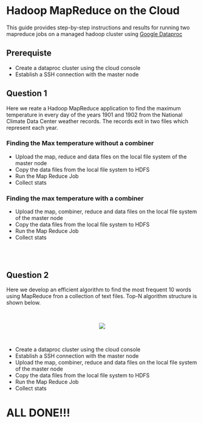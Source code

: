 
# Hadoop MapReduce on the Cloud

This guide provides step-by-step instructions and results for running two mapreduce jobs on a managed hadoop cluster using [Google Dataproc](https://cloud.google.com/dataproc?hl=en)  

## Prerequiste
- Create a dataproc cluster using the cloud console 
- Establish a SSH connection with the master node

## Question 1
Here we reate a Hadoop MapReduce application to find the maximum 
temperature in every day of the years 1901 and 1902 from the National Climate 
Data Center weather records. The records exit in two files which represent each year. 

### Finding the Max temperature without a combiner 
- Upload the map, reduce and data files on the local file system of the master node
- Copy the data files from the local file system to HDFS
- Run the Map Reduce Job
- Collect stats

### Finding the max temperature with a combiner 
- Upload the map, combiner, reduce and data files on the local file system of the master node
- Copy the data files from the local file system to HDFS
- Run the Map Reduce Job
- Collect stats

<br>
<br>

## Question 2
Here we develop an efficient algorithm to find the most frequent 10
words using MapReduce fron a collection of text files. Top-N algorithm structure is shown below.

<br>

<p align="center">
<img src="https://github.com/Cloud-Infrastructure-Fall-2023/homework-6-hadoop-mapreduce-on-the-cloud-okemawo/assets/65502643/9570b3eb-b1d6-46f6-b96c-5f23b693b09c">
</p>

<br>

- Create a dataproc cluster using the cloud console 
- Establish a SSH connection with the master node
- Upload the map, combiner, reduce and data files on the local file system of the master node
- Copy the data files from the local file system to HDFS
- Run the Map Reduce Job
- Collect stats

# ALL DONE!!!
